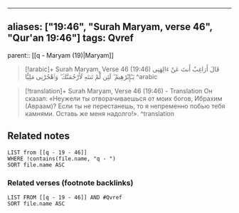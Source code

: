 
---
aliases: ["19:46", "Surah Maryam, verse 46", "Qur'an 19:46"]
tags: Qvref
---

parent:: [[q - Maryam (19)|Maryam]]

> [!arabic]+ Surah Maryam, Verse 46 (19:46)
> <span class="quran-arabic">قَالَ أَرَاغِبٌ أَنتَ عَنْ ءَالِهَتِى يَـٰٓإِبْرَٰهِيمُ ۖ لَئِن لَّمْ تَنتَهِ لَأَرْجُمَنَّكَ ۖ وَٱهْجُرْنِى مَلِيًّا</span>
^arabic

> [!translation]+ Surah Maryam, Verse 46 (19:46) - Translation
> Он сказал: «Неужели ты отворачиваешься от моих богов, Ибрахим (Авраам)? Если ты не перестанешь, то я непременно побью тебя камнями. Оставь же меня надолго!».
^translation



## Related notes
```dataview
LIST from [[q - 19 - 46]]
WHERE !contains(file.name, "q - ")
SORT file.name ASC
```

### Related verses (footnote backlinks)
```dataview
LIST FROM [[q - 19 - 46]] AND #Qvref
SORT file.name ASC
```

